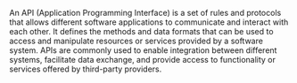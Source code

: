 An API (Application Programming Interface) is a set of rules and protocols that allows different software applications to communicate and interact with each other. It defines the methods and data formats that can be used to access and manipulate resources or services provided by a software system. APIs are commonly used to enable integration between different systems, facilitate data exchange, and provide access to functionality or services offered by third-party providers. 
